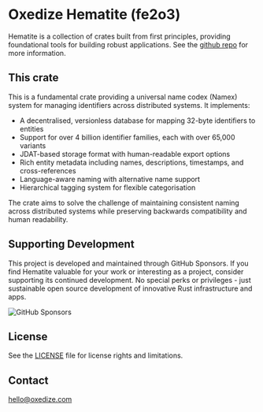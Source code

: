 # Oxedize Hematite (fe2o3)

Hematite is a collection of crates built from first principles, providing foundational tools for building robust applications.  See the [github repo](https://github.com/Oxedize/fe2o3) for more information.

## This crate

This is a fundamental crate providing a universal name codex (Namex) system for managing identifiers across distributed systems. It implements:

- A decentralised, versionless database for mapping 32-byte identifiers to entities
- Support for over 4 billion identifier families, each with over 65,000 variants
- JDAT-based storage format with human-readable export options
- Rich entity metadata including names, descriptions, timestamps, and cross-references
- Language-aware naming with alternative name support
- Hierarchical tagging system for flexible categorisation

The crate aims to solve the challenge of maintaining consistent naming across distributed systems while preserving backwards compatibility and human readability.

## Supporting Development

This project is developed and maintained through GitHub Sponsors. If you find Hematite valuable for your work or interesting as a project, consider supporting its continued development. No special perks or privileges - just sustainable open source development of innovative Rust infrastructure and apps.

![GitHub Sponsors](https://img.shields.io/github/sponsors/Oxedize)

## License

See the [LICENSE](LICENSE) file for license rights and limitations.

## Contact

<hello@oxedize.com>
